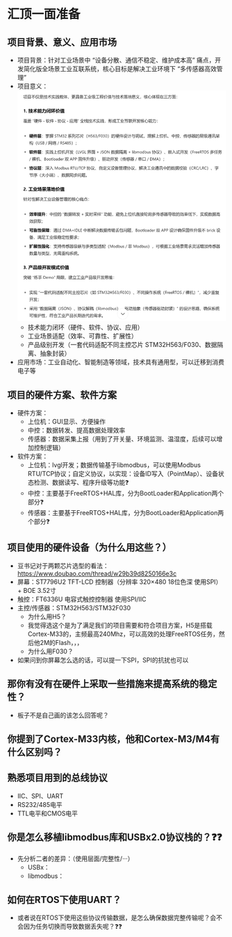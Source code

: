 # 汇顶一面准备

## 项目背景、意义、应用市场

- 项目背景：针对工业场景中 “设备分散、通信不稳定、维护成本高” 痛点，开发简化版全场景工业互联系统，核心目标是解决工业环境下 “多传感器高效管理”
- 项目意义：![alt text](项目意义.png)
  - 技术能力闭环（硬件、软件、协议、应用）
  - 工业场景适配（效率、可靠性、扩展性）
  - 产品级别开发（一套代码适配不同主控芯片 STM32H563/F030、数据隔离、抽象封装）
- 应用市场：工业自动化、智能制造等领域，技术具有通用型，可以迁移到消费电子等

## 项目的硬件方案、软件方案

- 硬件方案：
  - 上位机：GUI显示、方便操作
  - 中控：数据转发、提高数据处理效率
  - 传感器：数据采集上报（用到了开关量、环境监测、温湿度，后续可以增加控制逻辑）
- 软件方案：
  - 上位机：lvgl开发；数据传输基于libmodbus，可以使用Modbus RTU/TCP协议；自定义协议，以实现：设备ID写入（PointMap）、设备状态检测、数据读写、程序升级等功能❓
  - 中控：主要基于FreeRTOS+HAL库，分为BootLoader和Application两个部分❓
  - 传感器：主要基于FreeRTOS+HAL库，分为BootLoader和Application两个部分❓

## 项目使用的硬件设备（为什么用这些？）

- 豆书记对于两颗芯片选型的看法：<https://www.doubao.com/thread/w29b39d8250166e3c>
- 屏幕：ST7796U2 TFT-LCD 控制器（分辨率 320×480 18位色深 使用SPI） + BOE 3.52寸
- 触控：FT6336U 电容式触控控制器 使用SPI/IIC
- 主控/传感器：STM32H563/STM32F030
  - 为什么用H5？
  - 我觉得选这个是为了满足我们的项目需要和符合项目方案，H5是搭载Cortex-M33的，主频最高240Mhz，可以高效的处理FreeRTOS任务，然后他2M的Flash，，，
  - 为什么用F030？
- 如果问到你屏幕怎么选的话，可以提一下SPI，SPI的抗扰也可以

## 那你有没有在硬件上采取一些措施来提高系统的稳定性？

- 板子不是自己画的该怎么回答呢？

## 你提到了Cortex-M33内核，他和Cortex-M3/M4有什么区别吗？

## 熟悉项目用到的总线协议

- IIC、SPI、UART
- RS232/485电平
- TTL电平和CMOS电平

## 你是怎么移植libmodbus库和USBx2.0协议栈的？❓❓

- 先分析二者的差异：（使用层面/完整性/···）
  - USBx：
  - libmodbus：

## 如何在RTOS下使用UART？

- 或者说在RTOS下使用这些协议传输数据，是怎么确保数据完整传输呢？会不会因为任务切换而导致数据丢失呢？❓❓
